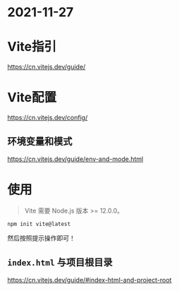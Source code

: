 # 2021-11-27

# Vite指引

https://cn.vitejs.dev/guide/

# Vite配置

https://cn.vitejs.dev/config/

## 环境变量和模式

https://cn.vitejs.dev/guide/env-and-mode.html

# 使用

> Vite 需要 Node.js 版本 >= 12.0.0。

```
npm init vite@latest
```

然后按照提示操作即可！

## `index.html` 与项目根目录

https://cn.vitejs.dev/guide/#index-html-and-project-root

